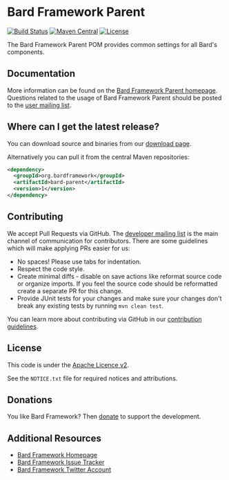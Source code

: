 Bard Framework Parent
===================

[![Build Status](https://travis-ci.org/bardframework/bard-parent.svg)](https://travis-ci.org/bardframework/bard-parent)
[![Maven Central](https://maven-badges.herokuapp.com/maven-central/org.bardframework/bard-parent/badge.svg)](https://maven-badges.herokuapp.com/maven-central/org.bardframework/bard-parent/)
[![License](http://img.shields.io/:license-apache-blue.svg)](http://www.apache.org/licenses/LICENSE-2.0.html)

The Bard Framework Parent POM provides common settings for all Bard's components.

Documentation
-------------

More information can be found on the [Bard Framework Parent homepage](https://bardframework.org/proper/bard-parent).
Questions related to the usage of Bard Framework Parent should be posted to the [user mailing list][ml].

Where can I get the latest release?
-----------------------------------
You can download source and binaries from our [download page](https://bardframework.org/proper/bard-parent/download_bard-parent.cgi).

Alternatively you can pull it from the central Maven repositories:

```xml
<dependency>
  <groupId>org.bardframework</groupId>
  <artifactId>bard-parent</artifactId>
  <version>1</version>
</dependency>
```

Contributing
------------

We accept Pull Requests via GitHub. The [developer mailing list][ml] is the main channel of communication for contributors.
There are some guidelines which will make applying PRs easier for us:
+ No spaces! Please use tabs for indentation.
+ Respect the code style.
+ Create minimal diffs - disable on save actions like reformat source code or organize imports. If you feel the source code should be reformatted create a separate PR for this change.
+ Provide JUnit tests for your changes and make sure your changes don't break any existing tests by running ```mvn clean test```.

You can learn more about contributing via GitHub in our [contribution guidelines](CONTRIBUTING.md).

License
-------
This code is under the [Apache Licence v2](https://www.apache.org/licenses/LICENSE-2.0).

See the `NOTICE.txt` file for required notices and attributions.

Donations
---------
You like Bard Framework? Then [donate](https://bardframework.org/donate) to support the development.

Additional Resources
--------------------
+ [Bard Framework Homepage](https://bardframework.org/)
+ [Bard Framework Issue Tracker](https://issues.bardframework.org/browse/BARDPARENT)
+ [Bard Framework Twitter Account](https://twitter.com/BardFramework)

[ml]:https://bardframework.org/mail-lists.html
